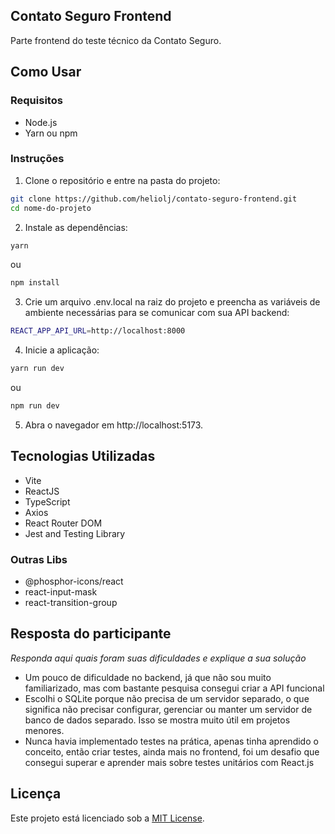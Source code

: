 ## Contato Seguro Frontend
Parte frontend do teste técnico da Contato Seguro.

## Como Usar
### Requisitos
- Node.js
- Yarn ou npm

### Instruções
1. Clone o repositório e entre na pasta do projeto:

```bash
git clone https://github.com/heliolj/contato-seguro-frontend.git
cd nome-do-projeto
```
2. Instale as dependências:
```bash
yarn
```
ou
```bash
npm install
```
3. Crie um arquivo .env.local na raiz do projeto e preencha as variáveis de ambiente necessárias para se comunicar com sua API backend:
```bash
REACT_APP_API_URL=http://localhost:8000
```
4. Inicie a aplicação:
```bash
yarn run dev
```
ou
```bash
npm run dev
```
5. Abra o navegador em http://localhost:5173.

## Tecnologias Utilizadas

- Vite
- ReactJS
- TypeScript
- Axios
- React Router DOM
- Jest and Testing Library

### Outras Libs

- @phosphor-icons/react
- react-input-mask
- react-transition-group

## Resposta do participante
_Responda aqui quais foram suas dificuldades e explique a sua solução_

- Um pouco de dificuldade no backend, já que não sou muito familiarizado, mas com bastante pesquisa consegui criar a API funcional
- Escolhi o SQLite porque não precisa de um servidor separado, o que significa não precisar configurar, gerenciar ou manter um servidor de banco de dados separado. Isso se mostra muito útil em projetos menores.
- Nunca havia implementado testes na prática, apenas tinha aprendido o conceito, então criar testes, ainda mais no frontend, foi um desafio que consegui superar e aprender mais sobre testes unitários com React.js

## Licença
Este projeto está licenciado sob a [MIT License](./LICENSE).
